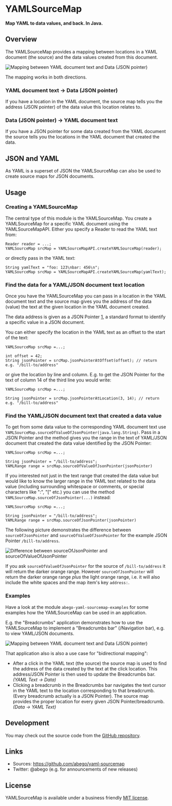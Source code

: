 # YAMLSourceMap
__Map YAML to data values, and back. In Java.__

## Overview

The YAMLSourceMap provides a mapping between locations in a YAML document 
(the source) and the data values created from this document.

![Mapping between YAML document text and Data (JSON pointer)
](abego-yaml-sourcemap-core/src/main/javadoc/org/abego/yaml/sourcemap/doc-files/mapping.png)

The mapping works in both directions.

### YAML document text -> Data (JSON pointer)
        
If you have a location in the YAML document, the source map tells you the 
address (JSON pointer) of the data value this location relates to.
        
### Data (JSON pointer) -> YAML document text

If you have a JSON pointer for some data created from the YAML document 
the source tells you the locations in the YAML document that created the data.

## JSON and YAML

As YAML is a superset of JSON the YAMLSourceMap can also be used to create 
source maps for JSON documents.

## Usage

### Creating a YAMLSourceMap

The central type of this module is the YAMLSourceMap. 
You create a YAMLSourceMap for a specific YAML document using the YAMLSourceMapAPI.
Either you specify a Reader to read the YAML text from:

    Reader reader = ...;
    YAMLSourceMap srcMap = YAMLSourceMapAPI.createYAMLSourceMap(reader);
 
or directly pass in the YAML text:

    String yamlText = "foo: 123\nbar: 456\n";
    YAMLSourceMap srcMap = YAMLSourceMapAPI.createYAMLSourceMap(yamlText);
 
### Find the data for a YAML/JSON document text location

Once you have the YAMLSourceMap you can pass in a location in the YAML document 
text and the source map gives you the address of the data (value) the text 
at the given location in the YAML document created.
 
The data address is given as a JSON Pointer [1], a standard format to identify 
a specific value in a JSON document.

You can either specify the location in the YAML text as an offset to the start
of the text:

    YAMLSourceMap srcMap =...;

    int offset = 42;
    String jsonPointer = srcMap.jsonPointerAtOffset(offset); // return e.g. "/bill-to/address"
 
or give the location by line and column. E.g. to get the JSON Pointer for the
text of column 14 of the third line you would write:

    YAMLSourceMap srcMap =...;

    String jsonPointer = srcMap.jsonPointerAtLocation(3, 14); // return e.g. "/bill-to/address"
 
### Find the YAML/JSON document text that created a data value

To get from some data value to the corresponding YAML document text use 
`YAMLSourceMap.sourceOfValueOfJsonPointer(java.lang.String)`.
Pass in a JSON Pointer and the method gives you the range in the text of 
YAML/JSON document that created the data value identified by the JSON Pointer:

    YAMLSourceMap srcMap =...;

    String jsonPointer = "/bill-to/address";
    YAMLRange range = srcMap.sourceOfValueOfJsonPointer(jsonPointer)
 
If you interested not just in the text range that created the data value 
but would like to know the larger range in the YAML text related to the 
data value (including surrounding whitespace or comments, or special characters 
like ":", "[" etc.) you can use the method `YAMLSourceMap.sourceOfJsonPointer(...)` instead:

    YAMLSourceMap srcMap =...;

    String jsonPointer = "/bill-to/address";
    YAMLRange range = srcMap.sourceOfJsonPointer(jsonPointer)

The following picture demonstrates the difference between 
`sourceOfJsonPointer` and `sourceOfValueOfJsonPointer` for the example
JSON Pointer `/bill-to/address`. 

![Difference between sourceOfJsonPointer and sourceOfValueOfJsonPointer
](abego-yaml-sourcemap-core/src/main/javadoc/org/abego/yaml/sourcemap/doc-files/value-etc.png)


If you ask `sourceOfValueOfJsonPointer` for the source of `/bill-to/address` 
it will return the darker orange range. However `sourceOfJsonPointer` will return
the darker orange range _plus_ the light orange range, i.e. it will also 
include the white spaces and the map item's key `address:`.

### Examples

Have a look at the module `abego-yaml-sourcemap-examples` for some examples how
the YAMLSourceMap can be used in an application.

E.g. the "Breadcrumbs" application demonstrates how to use the YAMLSourceMap to
implement a "Breadcrumbs bar" (/Navigation bar), e.g. to view YAML/JSON documents.

![Mapping between YAML document text and Data (JSON pointer)
](abego-yaml-sourcemap-core/src/main/javadoc/org/abego/yaml/sourcemap/doc-files/breadcrumbs-demo.png)

That application also is also a use case for "bidirectional mapping": 

- After a click in the YAML text (the source) the source map is used to find the
address of the data created by the text at the click location. This address/JSON
Pointer is then used to update the Breadcrumbs bar. _(YAML Text -> Data)_
- Clicking a breadcrumb in the Breadcrumbs bar navigates the text cursor in the
YAML text to the location corresponding to that breadcrumb. (Every breadcrumb 
actually is a JSON Pointer). The source map provides the proper location for
every given JSON Pointer/breadcrumb.  _(Data -> YAML Text)_
 
[1]: https://tools.ietf.org/html/rfc6901

## Development

You may check out the source code from the [GitHub repository](https://github.com/abego/yaml-sourcemap).

## Links

- Sources: https://github.com/abego/yaml-sourcemap
- Twitter: @abego (e.g. for announcements of new releases)

## License

YAMLSourceMap is available under a business friendly [MIT license](https://www.abego-software.de/legal/mit-license.html).


